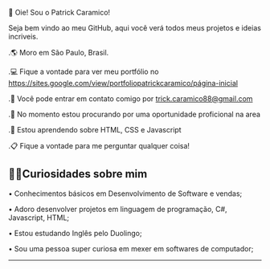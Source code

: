 👋 Oie! Sou o Patrick Caramico!

Seja bem vindo ao meu GitHub, aqui você verá todos meus projetos e ideias incriveis.

.🌎 Moro em São Paulo, Brasil.

.💻 Fique a vontade para ver meu portfólio no https://sites.google.com/view/portfoliopatrickcaramico/página-inicial

.📨 Você pode entrar em contato comigo por trick.caramico88@gmail.com

.🎯 No momento estou procurando por uma oportunidade proficional na area

.🧠 Estou aprendendo sobre HTML, CSS e Javascript

.📋 Fique a vontade para me perguntar qualquer coisa!

🎯🚀Curiosidades sobre mim
---------------------------------------------------------------------------------
• Conhecimentos básicos em Desenvolvimento de Software e vendas;

• Adoro desenvolver projetos em linguagem de programação, C#, Javascript, HTML;

• Estou estudando Inglês pelo Duolingo;

• Sou uma pessoa super curiosa em mexer em softwares de computador;

----------------------------------------------------------------
